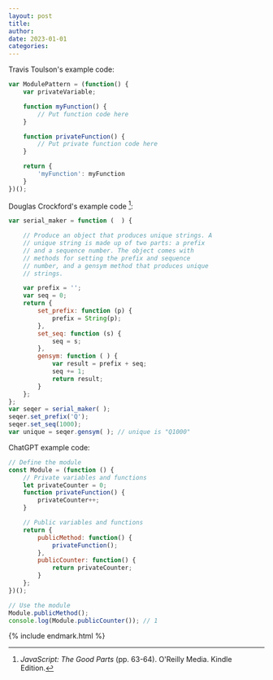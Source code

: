 ```yaml
---
layout: post
title: 
author: 
date: 2023-01-01
categories: 
---
```




Travis Toulson's example code:

~~~ javascript
var ModulePattern = (function() {
    var privateVariable;

    function myFunction() {
        // Put function code here
    }

    function privateFunction() {
        // Put private function code here
    }

    return {
        'myFunction': myFunction
    }
})();
~~~

Douglas Crockford's example code [^1]:

~~~ javascript
var serial_maker = function (  ) {

    // Produce an object that produces unique strings. A
    // unique string is made up of two parts: a prefix
    // and a sequence number. The object comes with
    // methods for setting the prefix and sequence
    // number, and a gensym method that produces unique
    // strings.

    var prefix = '';
    var seq = 0;
    return {
        set_prefix: function (p) {
            prefix = String(p);
        },
        set_seq: function (s) {
            seq = s;
        },
        gensym: function ( ) {
            var result = prefix + seq;
            seq += 1;
            return result;
        }
    };
};
var seqer = serial_maker( );
seqer.set_prefix('Q');
seqer.set_seq(1000);
var unique = seqer.gensym( ); // unique is "Q1000"
~~~

ChatGPT example code:

~~~ javascript
// Define the module
const Module = (function () {
    // Private variables and functions
    let privateCounter = 0;
    function privateFunction() {
        privateCounter++;
    }

    // Public variables and functions
    return {
        publicMethod: function() {
            privateFunction();
        },
        publicCounter: function() {
            return privateCounter;
        }
    };
})();

// Use the module
Module.publicMethod();
console.log(Module.publicCounter()); // 1
~~~












{% include endmark.html %}

[^1]: _JavaScript: The Good Parts_ (pp. 63-64). O'Reilly Media. Kindle Edition. 
